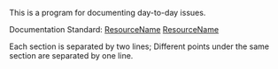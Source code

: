 This is a program for documenting day-to-day issues.

Documentation Standard:
[ResourceName](Url)
[ResourceName](filePath)

Each section is separated by two lines;
Different points under the same section are separated by one line.
